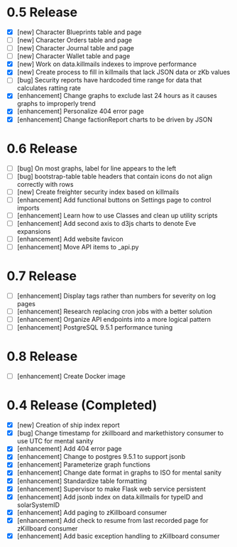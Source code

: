 0.5 Release
==================

- [x] [new] Character Blueprints table and page  
- [ ] [new] Character Orders table and page  
- [ ] [new] Character Journal table and page  
- [ ] [new] Character Wallet table and page  
- [x] [new] Work on data.killmails indexes to improve performance  
- [x] [new] Create process to fill in killmails that lack JSON data or zKb values  
- [ ] [bug] Security reports have hardcoded time range for data that calculates ratting rate  
- [x] [enhancement] Change graphs to exclude last 24 hours as it causes graphs to improperly trend  
- [x] [enhancement] Personalize 404 error page  
- [x] [enhancement] Change factionReport charts to be driven by JSON  

0.6 Release
==================

- [ ] [bug] On most graphs, label for line appears to the left  
- [ ] [bug] bootstrap-table table headers that contain icons do not align correctly with rows  
- [ ] [new] Create freighter security index based on killmails  
- [ ] [enhancement] Add functional buttons on Settings page to control imports  
- [ ] [enhancement] Learn how to use Classes and clean up utility scripts  
- [ ] [enhancement] Add second axis to d3js charts to denote Eve expansions  
- [ ] [enhancement] Add website favicon  
- [ ] [enhancement] Move API items to _api.py  

0.7 Release
==================
  
- [ ] [enhancement] Display tags rather than numbers for severity on log pages  
- [ ] [enhancement] Research replacing cron jobs with a better solution  
- [ ] [enhancement] Organize API endpoints into a more logical pattern  
- [ ] [enhancement] PostgreSQL 9.5.1 performance tuning  

0.8 Release
==================

- [ ] [enhancement] Create Docker image  

0.4 Release (Completed)
==================
  
- [x] [new] Creation of ship index report  
- [x] [bug] Change timestamp for zkillboard and markethistory consumer to use UTC for mental sanity   
- [x] [enhancement] Add 404 error page  
- [x] [enhancement] Change to postgres 9.5.1 to support jsonb  
- [x] [enhancement] Parameterize graph functions  
- [x] [enhancement] Change date format in graphs to ISO for mental sanity  
- [x] [enhancement] Standardize table formatting  
- [x] [enhancement] Supervisor to make Flask web service persistent  
- [x] [enhancement] Add jsonb index on data.killmails for typeID and solarSystemID
- [x] [enhancement] Add paging to zKillboard consumer
- [x] [enhancement] Add check to resume from last recorded page for zKillboard consumer  
- [x] [enhancement] Add basic exception handling to zKillboard consumer  
